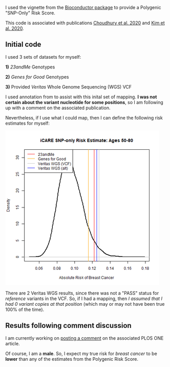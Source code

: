 I used the vignette from the [Bioconductor package](https://www.bioconductor.org/packages/release/bioc/html/iCARE.html) to provide a Polygenic "SNP-Only" Risk Score.

This code is associated with publications [Choudhury et al. 2020](https://journals.plos.org/plosone/article?id=10.1371/journal.pone.0228198) and [Kim et al. 2020](https://aacrjournals.org/cancerpreventionresearch/article/14/2/175/47393/Impact-of-Personalized-Genetic-Breast-Cancer-Risk).

## Initial code

I used 3 sets of datasets for myself:

**1)** *23andMe* Genotypes

**2)** *Genes for Good* Genotypes

**3)** Provided *Veritas* Whole Genome Sequencing (WGS) VCF

I used annotation from to assist with this inital set of mapping.  **I was not certain about the variant nucleotide for some positions**, so I am following up with a comment on the associated publication.

Nevertheless, if I use what I could map, then I can define the following risk estimates for myself:

![preliminary PRS risk estimates](risk_density-v0.png "preliminary PRS risk estimates")

There are 2 Veritas WGS results, since there was not a "PASS" status for *reference* variants in the VCF.  So, if I had a mapping, then *I assumed that I had 0 variant copies at that position* (which may or may not have been true 100% of the time).

## Results following comment discussion

I am currently working on [posting a comment](https://journals.plos.org/plosone/article/comments?id=10.1371/journal.pone.0228198) on the associated PLOS ONE article.

Of course, I am a **male**.  So, I expect my true risk for *breast cancer* to be **lower** than any of the estimates from the Polygenic Risk Score.
